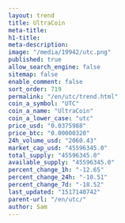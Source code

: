 ```yaml
---
layout: trend
title: UltraCoin
meta-title: 
h1-title: 
meta-description: 
image: "/media/19942/utc.png"
published: true
allow_search_engine: false
sitemap: false
enable_comment: false
sort_order: 719
permalink: "/en/utc/trend.html"
coin_a_symbol: "UTC"
coin_a_name: "UltraCoin"
coin_a_lower_case: "utc"
price_usd: "0.0375988"
price_btc: "0.00000320"
24h_volume_usd: "2060.43"
market_cap_usd: "45596345.0"
total_supply: "45596345.0"
available_supply: "45596345.0"
percent_change_1h: "-12.65"
percent_change_24h: "-10.51"
percent_change_7d: "-18.52"
last_updated: "1517140742"
parent-url: "/en/utc/"
author: Sam
---
```


